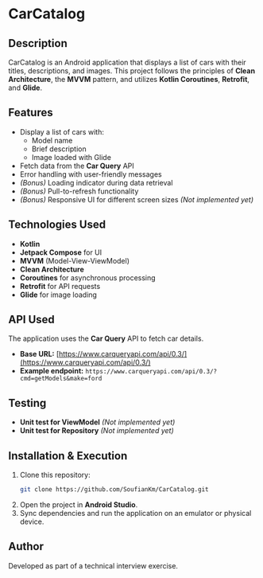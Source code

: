 # CarCatalog

## Description
CarCatalog is an Android application that displays a list of cars with their titles, descriptions, and images. This project follows the principles of **Clean Architecture**, the **MVVM** pattern, and utilizes **Kotlin Coroutines**, **Retrofit**, and **Glide**.

## Features
- Display a list of cars with:
    - Model name
    - Brief description
    - Image loaded with Glide
- Fetch data from the **Car Query** API
- Error handling with user-friendly messages
- *(Bonus)* Loading indicator during data retrieval
- *(Bonus)* Pull-to-refresh functionality
- *(Bonus)* Responsive UI for different screen sizes *(Not implemented yet)*

## Technologies Used
- **Kotlin**
- **Jetpack Compose** for UI
- **MVVM** (Model-View-ViewModel)
- **Clean Architecture**
- **Coroutines** for asynchronous processing
- **Retrofit** for API requests
- **Glide** for image loading

## API Used
The application uses the **Car Query** API to fetch car details.
- **Base URL:** [https://www.carqueryapi.com/api/0.3/](https://www.carqueryapi.com/api/0.3/)
- **Example endpoint:** `https://www.carqueryapi.com/api/0.3/?cmd=getModels&make=ford`

## Testing
- **Unit test for ViewModel** *(Not implemented yet)*
- **Unit test for Repository** *(Not implemented yet)*

## Installation & Execution
1. Clone this repository:
   ```bash
   git clone https://github.com/SoufianKm/CarCatalog.git
   ```
2. Open the project in **Android Studio**.
3. Sync dependencies and run the application on an emulator or physical device.

## Author
Developed as part of a technical interview exercise.